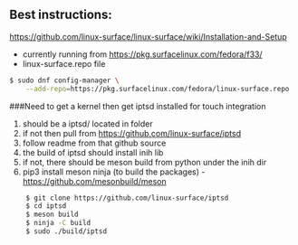 ## Best instructions:

https://github.com/linux-surface/linux-surface/wiki/Installation-and-Setup
* currently running from https://pkg.surfacelinux.com/fedora/f33/
* linux-surface.repo file
```bash
$ sudo dnf config-manager \
    --add-repo=https://pkg.surfacelinux.com/fedora/linux-surface.repo
```
###Need to get a kernel then get iptsd installed for touch integration
  1. should be a iptsd/ located in folder
  2. if not then pull from  https://github.com/linux-surface/iptsd
  3.  follow readme from that github source
  4.  the build of iptsd should install inih lib
  5. if not, there should be meson build from python under the inih dir
  6. pip3 install meson ninja  (to build the packages)
    -https://github.com/mesonbuild/meson
```bash
    $ git clone https://github.com/linux-surface/iptsd
    $ cd iptsd
    $ meson build
    $ ninja -C build
    $ sudo ./build/iptsd
```

